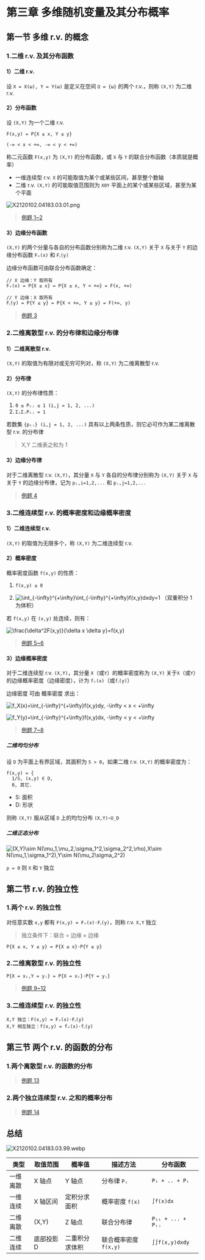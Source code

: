# 第三章 多维随机变量及其分布概率

## 第一节 多维 r.v. 的概念

### 1.二维 r.v. 及其分布函数

#### 1）二维 r.v.

设 `X = X(ω), Y = Y(ω)` 是定义在空间 `Ω = {ω}` 的两个 r.v.，则称 `(X,Y)` 为二维 r.v.

#### 2）分布函数

设 `(X,Y)` 为一个二维 r.v.

```
F(x,y) = P{X ≤ x, Y ≤ y}

(-∞ < x < +∞, -∞ < y < +∞)
```

称二元函数 `F(x,y)` 为 `(X,Y)` 的分布函数，或 `X` 与 `Y` 的联合分布函数（本质就是概率）

- 一维连续型 r.v. `X` 的可能取值为某个或某些区间，甚至整个数轴
- 二维 r.v. `(X,Y)` 的可能取值范围则为 `X0Y` 平面上的某个或某些区域，甚至为某个平面

![X2120102.04183.03.01.png](../img/X2120102.04183.03.01.png)

> [例题 1~2](./03.第三章例题.md#例题-1)

#### 3）边缘分布函数

`(X,Y)` 的两个分量与各自的分布函数分别称为二维 r.v. `(X,Y)` 关于 `X` 与关于 `Y` 的边缘分布函数 `Fₓ(x)` 和 `Fᵧ(y)`

边缘分布函数可由联合分布函数确定：

```
// X 边缘：Y 取所有
Fₓ(x) = P{X ≤ x} = P{X ≤ x, Y < +∞} = F(x, +∞)

// Y 边缘：X 取所有
Fᵧ(y) = P{Y ≤ y} = P{X < +∞, Y ≤ y} = F(+∞, y)
```

> [例题 3](./03.第三章例题.md#例题-3)

### 2.二维离散型 r.v. 的分布律和边缘分布律

#### 1）二维离散型 r.v.

`(X,Y)` 的取值为有限对或无穷可列对，称 `(X,Y)` 为二维离散型 r.v.

#### 2）分布律

`(X,Y)` 的分布律性质：

1. `0 ≤ Pᵢⱼ ≤ 1 (i,j = 1, 2, ...)`
2. `ΣᵢΣⱼPᵢⱼ = 1`

若数集 `{pᵢⱼ} (i,j = 1, 2, ...)` 具有以上两条性质，则它必可作为某二维离散型 r.v. 的分布律

> X,Y 二维表之和为 1

#### 3）边缘分布律

对于二维离散型 r.v. `(X,Y)`，其分量 `X` 与 `Y` 各自的分布律分别称为 `(X,Y)` 关于 `X` 与关于 `Y` 的边缘分布律，记为 `pᵢ,i=1,2,...` 和 `pⱼ,j=1,2,...`

> [例题 4](./03.第三章例题.md#例题-4)

### 3.二维连续型 r.v. 的概率密度和边缘概率密度

#### 1）二维连续型 r.v.

`(X,Y)` 的取值为无限多个，称 `(X,Y)` 为二维连续型 r.v.

#### 2）概率密度

概率密度函数 `f(x,y)` 的性质：

1. `f(x,y) ≥ 0`

2. ![\int_{-\infty}^{+\infty}\int_{-\infty}^{+\infty}f(x,y)dxdy=1 ](../img/X2120102.04183.03.02.svg) （双重积分 1 为体积）

若 `f(x,y)` 在 `(x,y)` 处连续，则有：

![\frac{\delta^2F(x,y)}{\delta x \delta y}=f(x,y)](../img/X2120102.04183.03.03.svg)

> [例题 5~6](./03.第三章例题.md#例题-5)

#### 3）边缘概率密度

对于二维连续型 r.v. `(X,Y)`，其分量 `X`（或`Y`）的概率密度称为 `(X,Y)` 关于`X`（或`Y`）的边缘概率密度（边缘密度），计为 `fₓ(x)`（或`fᵧ(y)`）

边缘密度 可由 概率密度 求出：

![f_X(x)=\int_{-\infty}^{+\infty}f(x,y)dy, -\infty < x < +\infty](../img/X2120102.04183.03.05.svg)

![f_Y(y)=\int_{-\infty}^{+\infty}f(x,y)dx, -\infty < y < +\infty](../img/X2120102.04183.03.06.svg)

> [例题 7~8](./03.第三章例题.md#例题-7)

##### 二维均匀分布

设 `D` 为平面上有界区域，其面积为 `S > 0`，如果二维 r.v. `(X,Y)` 的概率密度为：

```
f(x,y) = {
  1/S, (x,y) ∈ D,
  0, 其它.
```

- S: 面积
- D: 形状

则称 `(X,Y)` 服从区域 `D` 上的均匀分布 `(X,Y)~U_D`

##### 二维正态分布

![(X,Y)\sim N(\mu_1,\mu_2,\sigma_1^2,\sigma_2^2,\rho),X\sim N(\mu_1,\sigma_1^2),Y\sim N(\mu_2\sigma_2^2)](../img/X2120102.04183.03.13.svg)

`ρ = 0` 则 `X` 和 `Y` 独立

## 第二节 r.v. 的独立性

### 1.两个 r.v. 的独立性

对任意实数 `x,y` 都有 `F(x,y) = Fₓ(x)·Fᵧ(y)`，则称 r.v. `X,Y` 独立

> 独立条件下：联合 = 边缘 × 边缘

```
P{X ≤ x, Y ≤ y} = P{X ≤ x}·P{Y ≤ y}
```

### 2.二维离散型 r.v. 的独立性

```
P{X = xᵢ,Y = yⱼ} = P{X = xᵢ}·P{Y = yⱼ}
```

> [例题 9~12](./03.第三章例题.md#例题-9)

### 3.二维连续型 r.v. 的独立性

```
X,Y 独立：F(x,y) = Fₓ(x)·Fᵧ(y)
X,Y 相互独立：f(x,y) = fₓ(x)·fᵧ(y)
```

## 第三节 两个 r.v. 的函数的分布

### 1.两个离散型 r.v. 的函数的分布

> [例题 13](./03.第三章例题.md#例题-13)

### 2.两个独立连续型 r.v. 之和的概率分布

> [例题 14](./03.第三章例题.md#例题-14)

## 总结

![X2120102.04183.03.99.webp](../img/X2120102.04183.03.99.webp)

| 类型 | 取值范围 | 概率值 | 描述方法 | 分布函数 |
| -- | -- | -- | -- | -- |
| 一维离散 | X 轴点 | Y 轴点 | 分布律 `Pᵢ` | `P₁ + .. + Pᵢ` |
| 一维连续 | X 轴区间 | 定积分求面积 | 概率密度 `f(x)` | `∫f(x)dx` |
| 二维离散 | (X,Y)  | Z 轴点 | 联合分布律 | `P₁₁ + ... + Pᵢⱼ` |
| 二维连续 | 底部投影 D | 二重积分求体积 | 联合概率密度 `f(x,y)` | `∫∫f(x,y)dxdy` |
